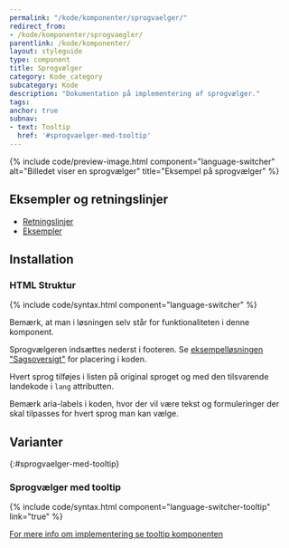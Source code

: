 ```yaml
---
permalink: "/kode/komponenter/sprogvaelger/"
redirect_from:
- /kode/komponenter/sprogvaegler/
parentlink: /kode/komponenter/
layout: styleguide
type: component
title: Sprogvælger
category: Kode_category
subcategory: Kode
description: "Dokumentation på implementering af sprogvælger."
tags: 
anchor: true
subnav:
- text: Tooltip
  href: '#sprogvaelger-med-tooltip'
---
```


{% include code/preview-image.html component="language-switcher" alt="Billedet viser en sprogvælger" title="Eksempel på sprogvælger" %}

## Eksempler og retningslinjer
<ul class="nobullet-list">
    <li><a href="/komponenter/sprogvaelger/#retningslinjer">Retningslinjer</a></li>
    <li><a href="/komponenter/sprogvaelger/">Eksempler</a></li>
</ul>

## Installation

### HTML Struktur

{% include code/syntax.html component="language-switcher" %}

<div class="alert alert-warning">
    <div class="alert-body">
        <p class="alert-text">Bemærk, at man i løsningen selv står for funktionaliteten i denne komponent.</p>
    </div>
</div>

Sprogvælgeren indsættes nederst i footeren. Se <a href="/eksempler/selvbetjeningsloesninger/#sagsoversigt">eksempelløsningen "Sagsoversigt"</a> for placering i koden.

Hvert sprog tilføjes i listen på original sproget og med den tilsvarende landekode i `lang` attributten.

Bemærk aria-labels i koden, hvor der vil være tekst og formuleringer der skal tilpasses for hvert sprog man kan vælge.

## Varianter

{:#sprogvaelger-med-tooltip}
### Sprogvælger med tooltip

{% include code/syntax.html component="language-switcher-tooltip" link="true" %}

<a href="/kode/komponenter/tooltip/">For mere info om implementering se tooltip komponenten</a>
